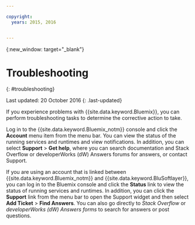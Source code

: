 ```yaml
---

copyright:
  years: 2015, 2016


---
```



{:new_window: target="_blank"}



# Troubleshooting
{: #troubleshooting}

Last updated: 20 October 2016
{: .last-updated}

If you experience problems with {{site.data.keyword.Bluemix}}, you can perform troubleshooting tasks to determine the corrective action to take.

Log in to the {{site.data.keyword.Bluemix_notm}} console and click the **Account** menu item from the menu bar. You can view the status of the running services and runtimes and view notifications. In addition, you can select **Support** &gt; **Get help**, where you can search documentation and Stack Overflow or developerWorks (dW) Answers forums for answers, or contact Support.


If you are using an account that is linked between {{site.data.keyword.Bluemix_notm}} and {{site.data.keyword.BluSoftlayer}}, you can log in to the Bluemix console and click the **Status** link to view the status of running services and runtimes. In addition, you can click the **Support** link from the menu bar to open the Support widget and then select **Add Ticket** &gt; **Find Answers**. You can also go directly to *Stack Overflow* or *developerWorks (dW) Answers forms* to search for answers or post questions.
